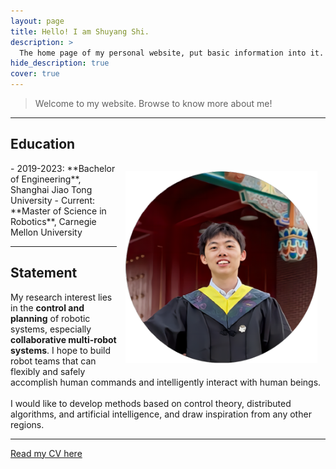 ```yaml
---
layout: page
title: Hello! I am Shuyang Shi.
description: >
  The home page of my personal website, put basic information into it.
hide_description: true
cover: true
---
```

> Welcome to my website. Browse to know more about me!
---

## Education
<img src="assets/icons/graduate_circle.png" style="zoom:45%; float:right; padding:30px;" />
- 2019-2023: **Bachelor of Engineering**, Shanghai Jiao Tong University
- Current: **Master of Science in Robotics**, Carnegie Mellon University

---
## Statement
My research interest lies in the **control and planning** of robotic systems, especially **collaborative multi-robot systems**.
I hope to build robot teams that can flexibly and safely accomplish human commands and intelligently interact with human beings.
<br/> <br/>
I would like to develop methods based on control theory, distributed algorithms, and artificial intelligence,
and draw inspiration from any other regions.

---

[Read my CV here](/files/CV_0801.pdf)
